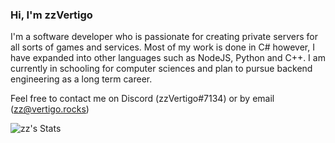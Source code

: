 ### Hi, I'm zzVertigo

I'm a software developer who is passionate for creating private servers for all sorts of games and services. Most of my work is done in C# however, I have expanded into other languages such as NodeJS, Python and C++. I am currently in schooling for computer sciences and plan to pursue backend engineering as a long term career.

Feel free to contact me on Discord (zzVertigo#7134) or by email (zz@vertigo.rocks)

![zz's Stats](https://github-readme-stats.vercel.app/api?username=zzVertigo&count_private=true&show_icons=true&theme=tokyonight#gh-dark-mode-only)

